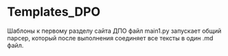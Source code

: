 # Templates_DPO
Шаблоны к первому разделу сайта ДПО
файл main1.py запускает общий парсер, который после выполнения соединяет все тексты в один .md файл. 
